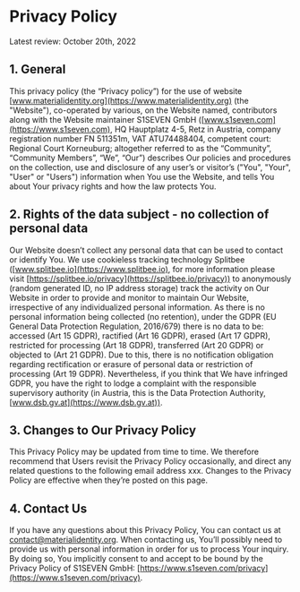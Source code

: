 # Privacy Policy
Latest review: October 20th, 2022

## 1. General
This privacy policy (the “Privacy policy”) for the use of website [www.materialidentity.org](https://www.materialidentity.org) (the "Website"), co-operated by various, on the Website named, contributors along with the Website maintainer S1SEVEN GmbH ([www.s1seven.com](https://www.s1seven.com), HQ Hauptplatz 4-5, Retz in Austria, company registration number FN 511351m, VAT ATU74488404, competent court: Regional Court Korneuburg; altogether referred to as the “Community”, “Community Members”, “We”, “Our”) describes Our policies and procedures on the collection, use and disclosure of any user’s or visitor’s ("You", "Your", "User" or "Users") information when You use the Website, and tells You about Your privacy rights and how the law protects You.

## 2. Rights of the data subject - no collection of personal data
Our Website doesn’t collect any personal data that can be used to contact or identify You. We use cookieless tracking technology Splitbee ([www.splitbee.io](https://www.splitbee.io), for more information please visit [https://splitbee.io/privacy](https://splitbee.io/privacy)) to anonymously (random generated ID, no IP address storage) track the activity on Our Website in order to provide and monitor to maintain Our Website, irrespective of any individualized personal information. As there is no personal information being collected (no retention), under the GDPR (EU General Data Protection Regulation, 2016/679) there is no data to be: accessed (Art 15 GDPR), ractified (Art 16 GDPR), erased (Art 17 GDPR), restricted for processing (Art 18 GDPR),  transferred (Art 20 GDPR) or objected to (Art 21 GDPR). Due to this, there is no notification obligation regarding rectification or erasure of personal data or restriction of processing (Art 19 GDPR).
Nevertheless, if you think that We have infringed GDPR, you have the right to lodge a complaint with the responsible supervisory authority (in Austria, this is the Data Protection Authority, [www.dsb.gv.at](https://www.dsb.gv.at)).

## 3. Changes to Our Privacy Policy
This Privacy Policy may be updated from time to time. We therefore recommend that Users revisit the Privacy Policy occasionally, and direct any related questions to the following email address xxx. Changes to the Privacy Policy are effective when they’re posted on this page.

## 4. Contact Us
If you have any questions about this Privacy Policy, You can contact us at <contact@materialidentity.org>. When contacting us, You’ll possibly need to provide us with personal information in order for us to process Your inquiry. By doing so, You implicitly consent to and accept to be bound by the Privacy Policy of S1SEVEN GmbH: [https://www.s1seven.com/privacy](https://www.s1seven.com/privacy). 

